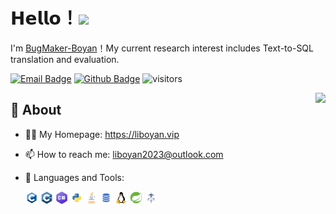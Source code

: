 # 𝗛𝗲𝗹𝗹𝗼！<img src="https://user-images.githubusercontent.com/5679180/79618120-0daffb80-80be-11ea-819e-d2b0fa904d07.gif" width="27px"> 

I'm [BugMaker-Boyan](https://liboyan.vip)！My current research interest includes Text-to-SQL translation and evaluation.

[![Email Badge](https://img.shields.io/badge/-Email-c14438?style=flat-square&logo=Gmail&logoColor=white&link=mailto:liboyan2023@outlook.com)](mailto:liboyan2023@outlook.com)
[![Github Badge](https://img.shields.io/badge/-Github-232323?style=flat-square&logo=Github&logoColor=white&link=https://github.com/BugMaker-Boyan)](https://github.com/BugMaker-Boyan)
![visitors](https://visitor-badge.laobi.icu/badge?page_id=BugMaker-Boyan)

<img align="right" src="https://github-readme-stats.vercel.app/api?username=BugMaker-Boyan&show_icons=true&hide_border=true">

## 🧐 About

- 👨‍💻 My Homepage: https://liboyan.vip
- 📫 How to reach me: liboyan2023@outlook.com
- 🌱 Languages and Tools: 

    <div>
        <code><img height="20" src="https://raw.githubusercontent.com/github/explore/main/topics/c/c.png"></code>
        <code><img height="20" src="https://raw.githubusercontent.com/github/explore/main/topics/cpp/cpp.png"></code>
        <code><img height="20" src="https://raw.githubusercontent.com/github/explore/main/topics/csharp/csharp.png"></code>
        <code><img height="20" src="https://raw.githubusercontent.com/github/explore/main/topics/python/python.png"></code>
        <code><img height="20" src="https://raw.githubusercontent.com/github/explore/main/topics/java/java.png"></code>
        <code><img height="20" src="https://raw.githubusercontent.com/github/explore/main/topics/sql/sql.png"></code>
        <code><img height="20" src="https://raw.githubusercontent.com/github/explore/main/topics/linux/linux.png"></code>
        <code><img height="20" src="https://raw.githubusercontent.com/github/explore/main/topics/spring/spring.png"></code>
        <code><img height="20" src="https://raw.githubusercontent.com/github/explore/main/topics/ai/ai.png"></code>
    </div>
